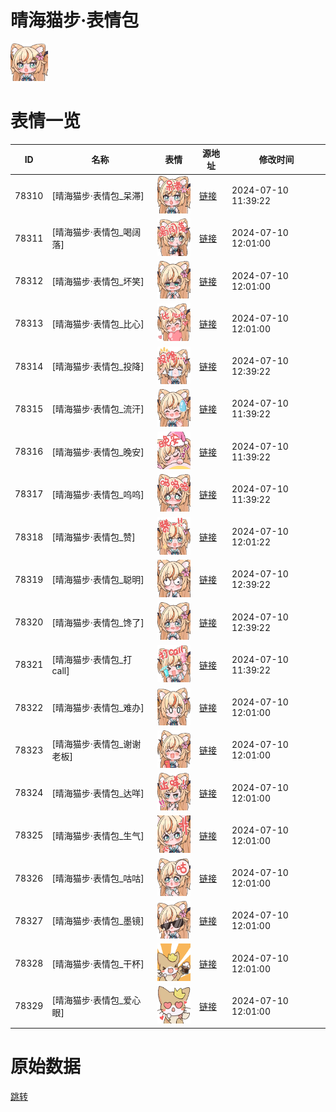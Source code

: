 # 晴海猫步·表情包

<img src="./cover.png" height="60" alt="cover" />

# 表情一览

|ID|名称|表情|源地址|修改时间|
|----|----|----|----|----|
|78310|[晴海猫步·表情包_呆滞]|<img src="./pic/078310_%5B晴海猫步·表情包_呆滞%5D.png" height="60" alt="呆滞"/>|[链接](https://i0.hdslb.com/bfs/garb/2a70deba4cc5935737f9fdd54e960f797720a2ec.png)|2024-07-10 11:39:22|
|78311|[晴海猫步·表情包_喝阔落]|<img src="./pic/078311_%5B晴海猫步·表情包_喝阔落%5D.png" height="60" alt="喝阔落"/>|[链接](https://i0.hdslb.com/bfs/garb/d08a49d49fe5132aac706aab79d5fab30508da8e.png)|2024-07-10 12:01:00|
|78312|[晴海猫步·表情包_坏笑]|<img src="./pic/078312_%5B晴海猫步·表情包_坏笑%5D.png" height="60" alt="坏笑"/>|[链接](https://i0.hdslb.com/bfs/garb/ca4c836c2275bd1dfe21fe2561cb5c9d19583fe9.png)|2024-07-10 12:01:00|
|78313|[晴海猫步·表情包_比心]|<img src="./pic/078313_%5B晴海猫步·表情包_比心%5D.png" height="60" alt="比心"/>|[链接](https://i0.hdslb.com/bfs/garb/3293eddc3fb3a608a9e835eb4434bc0d420431ba.png)|2024-07-10 12:01:00|
|78314|[晴海猫步·表情包_投降]|<img src="./pic/078314_%5B晴海猫步·表情包_投降%5D.png" height="60" alt="投降"/>|[链接](https://i0.hdslb.com/bfs/garb/58a13bc077110e4b23f0aaabbb4886b201ec1353.png)|2024-07-10 12:39:22|
|78315|[晴海猫步·表情包_流汗]|<img src="./pic/078315_%5B晴海猫步·表情包_流汗%5D.png" height="60" alt="流汗"/>|[链接](https://i0.hdslb.com/bfs/garb/1f6923004788f8d53b833c125af5922305bbcb3d.png)|2024-07-10 11:39:22|
|78316|[晴海猫步·表情包_晚安]|<img src="./pic/078316_%5B晴海猫步·表情包_晚安%5D.png" height="60" alt="晚安"/>|[链接](https://i0.hdslb.com/bfs/garb/f08f3c2a4db7f05b02e15c35ba821b3f88e7bda7.png)|2024-07-10 11:39:22|
|78317|[晴海猫步·表情包_呜呜]|<img src="./pic/078317_%5B晴海猫步·表情包_呜呜%5D.png" height="60" alt="呜呜"/>|[链接](https://i0.hdslb.com/bfs/garb/c755d8e0ede0e242cc88c0b5b9ef8aba0de1b20c.png)|2024-07-10 11:39:22|
|78318|[晴海猫步·表情包_赞]|<img src="./pic/078318_%5B晴海猫步·表情包_赞%5D.png" height="60" alt="赞"/>|[链接](https://i0.hdslb.com/bfs/garb/1139cb73a4458e7f4654655c25bb0297a6f62d6d.png)|2024-07-10 12:01:22|
|78319|[晴海猫步·表情包_聪明]|<img src="./pic/078319_%5B晴海猫步·表情包_聪明%5D.png" height="60" alt="聪明"/>|[链接](https://i0.hdslb.com/bfs/garb/3e309d388ccee8ffe2cf58b8b916e34f082154fa.png)|2024-07-10 12:39:22|
|78320|[晴海猫步·表情包_馋了]|<img src="./pic/078320_%5B晴海猫步·表情包_馋了%5D.png" height="60" alt="馋了"/>|[链接](https://i0.hdslb.com/bfs/garb/bab051bc59cc5f607c53ff872432a48fb177bd70.png)|2024-07-10 12:39:22|
|78321|[晴海猫步·表情包_打call]|<img src="./pic/078321_%5B晴海猫步·表情包_打call%5D.png" height="60" alt="打call"/>|[链接](https://i0.hdslb.com/bfs/garb/017eeaffb94608884cacec356cdbecbee0ce5035.png)|2024-07-10 11:39:22|
|78322|[晴海猫步·表情包_难办]|<img src="./pic/078322_%5B晴海猫步·表情包_难办%5D.png" height="60" alt="难办"/>|[链接](https://i0.hdslb.com/bfs/garb/7070c3c6d25540862d772ad9d0d9d935f794e824.png)|2024-07-10 12:01:00|
|78323|[晴海猫步·表情包_谢谢老板]|<img src="./pic/078323_%5B晴海猫步·表情包_谢谢老板%5D.png" height="60" alt="谢谢老板"/>|[链接](https://i0.hdslb.com/bfs/garb/90ff9d0ea6460fdec8102d48ba16d6464f886a35.png)|2024-07-10 12:01:00|
|78324|[晴海猫步·表情包_达咩]|<img src="./pic/078324_%5B晴海猫步·表情包_达咩%5D.png" height="60" alt="达咩"/>|[链接](https://i0.hdslb.com/bfs/garb/7f0da1b65af5e859cb80e976117c8103fae6b959.png)|2024-07-10 12:01:00|
|78325|[晴海猫步·表情包_生气]|<img src="./pic/078325_%5B晴海猫步·表情包_生气%5D.png" height="60" alt="生气"/>|[链接](https://i0.hdslb.com/bfs/garb/c21e24f8e8e3fd4865bafb58e02ed11915b0a0b3.png)|2024-07-10 12:01:00|
|78326|[晴海猫步·表情包_咕咕]|<img src="./pic/078326_%5B晴海猫步·表情包_咕咕%5D.png" height="60" alt="咕咕"/>|[链接](https://i0.hdslb.com/bfs/garb/34eb62e02bb7fefed45806b04d6be0537aff7c9b.png)|2024-07-10 12:01:00|
|78327|[晴海猫步·表情包_墨镜]|<img src="./pic/078327_%5B晴海猫步·表情包_墨镜%5D.png" height="60" alt="墨镜"/>|[链接](https://i0.hdslb.com/bfs/garb/cf82d9916e9e03189e05535a77b313cb48a79e4e.png)|2024-07-10 12:01:00|
|78328|[晴海猫步·表情包_干杯]|<img src="./pic/078328_%5B晴海猫步·表情包_干杯%5D.png" height="60" alt="干杯"/>|[链接](https://i0.hdslb.com/bfs/garb/81ef763d59b6da860073668cd0a1cec65c2317fb.png)|2024-07-10 12:01:00|
|78329|[晴海猫步·表情包_爱心眼]|<img src="./pic/078329_%5B晴海猫步·表情包_爱心眼%5D.png" height="60" alt="爱心眼"/>|[链接](https://i0.hdslb.com/bfs/garb/9174717439db952440474e27061c0b114ebca3f2.png)|2024-07-10 12:01:00|

# 原始数据

[跳转](./raw.json)

